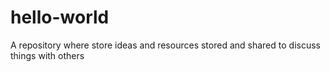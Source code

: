 # hello-world
A repository where store ideas and resources stored and shared to discuss things with others

